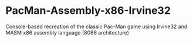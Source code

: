 # PacMan-Assembly-x86-Irvine32
Console-based recreation of the classic Pac-Man game using Irvine32 and MASM x86 assembly language (8086 architecture)
